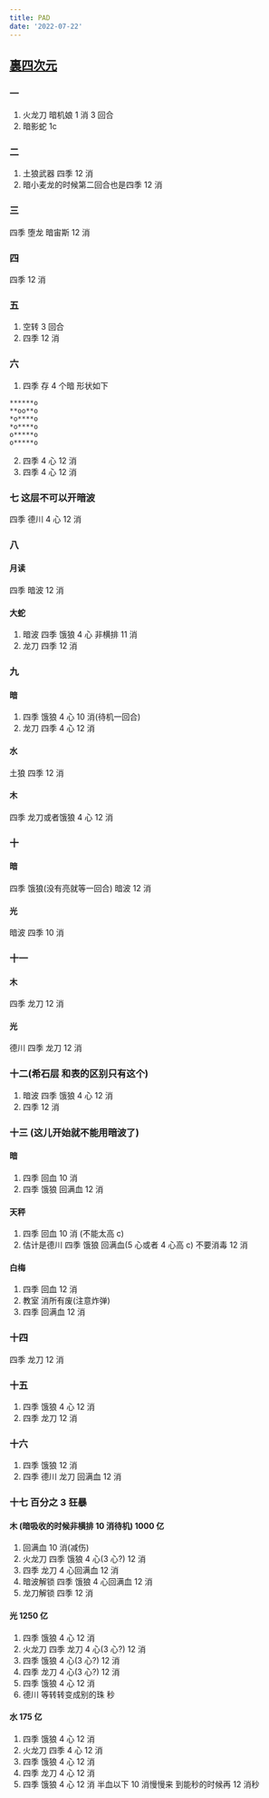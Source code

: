 ```yaml
---
title: PAD
date: '2022-07-22'
---
```


## [裏四次元](https://pad.skyozora.com/stage/%E7%A5%9E%E7%A7%98%E3%81%AE%E6%AC%A1%E5%85%83/%E5%9B%9B%E6%AC%A1%E5%85%83%E3%81%AE%E6%8E%A2%E8%A8%AA%E8%80%85)

### 一

1. 火龙刀 暗机娘 1 消 3 回合
2. 暗影蛇 1c

### 二

1. 土狼武器 四季 12 消
2. 暗小麦龙的时候第二回合也是四季 12 消

### 三

四季 堕龙 暗宙斯 12 消

### 四

四季 12 消

### 五

1. 空转 3 回合
2. 四季 12 消

### 六

1. 四季 存 4 个暗 形状如下

```
******o
**oo**o
*o****o
*o****o
o*****o
o*****o
```

2. 四季 4 心 12 消
3. 四季 4 心 12 消

### 七 这层不可以开暗波

四季 德川 4 心 12 消

### 八

#### 月读

四季 暗波 12 消

#### 大蛇

1. 暗波 四季 饿狼 4 心 非横排 11 消
2. 龙刀 四季 12 消

### 九

#### 暗

1. 四季 饿狼 4 心 10 消(待机一回合)
2. 龙刀 四季 4 心 12 消

#### 水

土狼 四季 12 消

#### 木

四季 龙刀或者饿狼 4 心 12 消

### 十

#### 暗

四季 饿狼(没有亮就等一回合) 暗波 12 消

#### 光

暗波 四季 10 消

### 十一

#### 木

四季 龙刀 12 消

#### 光

德川 四季 龙刀 12 消

### 十二(希石层 和表的区别只有这个)

1. 暗波 四季 饿狼 4 心 12 消
2. 四季 12 消

### 十三 (这儿开始就不能用暗波了)

#### 暗

1. 四季 回血 10 消
2. 四季 饿狼 回满血 12 消

#### 天秤

1. 四季 回血 10 消 (不能太高 c)
2. 估计是德川 四季 饿狼 回满血(5 心或者 4 心高 c) 不要消毒 12 消

#### 白梅

1. 四季 回血 12 消
2. 教室 消所有废(注意炸弹)
3. 四季 回满血 12 消

### 十四

四季 龙刀 12 消

### 十五

1. 四季 饿狼 4 心 12 消
2. 四季 龙刀 12 消

### 十六

1. 四季 饿狼 12 消
2. 四季 德川 龙刀 回满血 12 消

### 十七 百分之 3 狂暴

#### 木 (暗吸收的时候非横排 10 消待机) 1000 亿

1. 回满血 10 消(减伤)
2. 火龙刀 四季 饿狼 4 心(3 心?) 12 消
3. 四季 龙刀 4 心回满血 12 消
4. 暗波解锁 四季 饿狼 4 心回满血 12 消
5. 龙刀解锁 四季 12 消

#### 光 1250 亿

1. 四季 饿狼 4 心 12 消
2. 火龙刀 四季 龙刀 4 心(3 心?) 12 消
3. 四季 饿狼 4 心(3 心?) 12 消
4. 四季 龙刀 4 心(3 心?) 12 消
5. 四季 饿狼 4 心 12 消
6. 德川 等转转变成别的珠 秒

#### 水 175 亿

1. 四季 饿狼 4 心 12 消
2. 火龙刀 四季 4 心 12 消
3. 四季 饿狼 4 心 12 消
4. 四季 龙刀 4 心 12 消
5. 四季 饿狼 4 心 12 消
   半血以下 10 消慢慢来 到能秒的时候再 12 消秒
